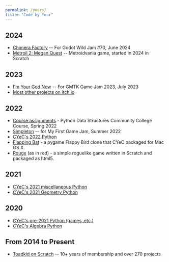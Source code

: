 ```yaml
---
permalink: /years/
title: "Code by Year"
---
```


## 2024
 - [Chimera Factory](https://yyekko.itch.io/chimera-factory) -- For Godot Wild Jam #70, June 2024
 - [Metroil 2: Megan Quest](https://scratch.mit.edu/projects/1054380324/) -- Metroidvania game, started in 2024 in Scratch

## 2023
 - [I'm Your God Now](https://yyekko.itch.io/im-your-god-now) -- For GMTK Game Jam 2023, July 2023
 - [Most other projects on itch.io](https://yyekko.itch.io/)

## 2022
 - [Course assignments](https://github.com/cyec2025/cyec_python/tree/main/python_course) - Python Data Structures Community College Course, Spring 2022
 - [Simpleton](https://yyekko.itch.io/simpleton) -- for My First Game Jam, Summer 2022
 - [CYeC's 2022 Python](https://github.com/cyec2025/cyec_python/tree/main/2022_misc)
 - [Flapping Bat](https://github.com/cyec2025/cyec_python/tree/main/flapping_bat_2022) - a pygame Flappy Bird clone that CYeC packaged for Mac OS X.
 - [Rouge](https://yyekko.itch.io/rouge) (as in red) - a simple roguelike game written in Scratch and packaged as html5.

## 2021
 - [CYeC's 2021 miscellaneous Python](https://github.com/cyec2025/cyec_python/tree/main/2021_misc)
 - [CYeC's 2021 Geometry Python](https://github.com/cyec2025/cyec_python/tree/main/geometry)
 
## 2020
 - [CYeC's pre-2021 Python (games, etc.)](https://github.com/cyec2025/cyec_python/tree/main/pre-2021)
 - [CYeC's Algebra Python](https://github.com/cyec2025/cyec_python/tree/main/algebra)
 
## From 2014 to Present
 - [Toadkid on Scratch](https://scratch.mit.edu/users/Toadkid/) -- 10+ years of membership and over 270 projects


